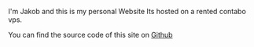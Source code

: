 I'm Jakob and this is my personal Website
Its hosted on a rented contabo vps.

You can find the source code of this site on [Github](https://github.com/iaquobe/updated-website)
